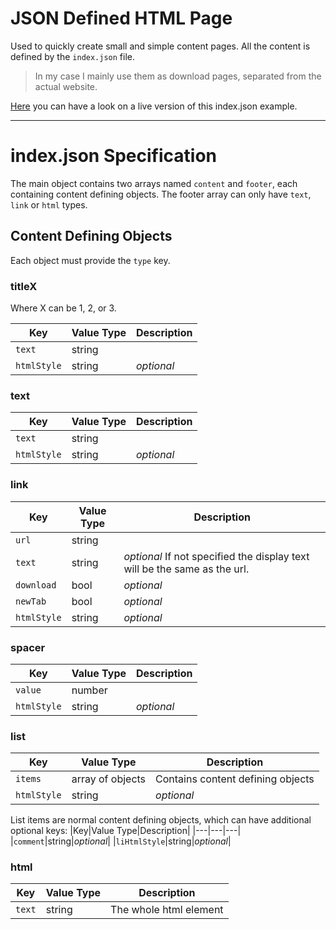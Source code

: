 # JSON Defined HTML Page

Used to quickly create small and simple content pages. All the content is defined by the `index.json` file.

> In my case I mainly use them as download pages, separated from the actual website.

[Here](https://oblaser.ch/__product/json-defined-html-page/) you can have a look on a live version of this index.json example.

---

# index.json Specification

The main object contains two arrays named `content` and `footer`, each containing content defining objects. The footer array can only have `text`, `link` or `html` types.


## Content Defining Objects
Each object must provide the `type` key.


### titleX
Where X can be 1, 2, or 3.

|Key|Value Type|Description|
|---|---|---|
|`text`|string||
|`htmlStyle`|string|_optional_|


### text
|Key|Value Type|Description|
|---|---|---|
|`text`|string||
|`htmlStyle`|string|_optional_|


### link
|Key|Value Type|Description|
|---|---|---|
|`url`|string||
|`text`|string|_optional_ If not specified the display text will be the same as the url.|
|`download`|bool|_optional_|
|`newTab`|bool|_optional_|
|`htmlStyle`|string|_optional_|


### spacer
|Key|Value Type|Description|
|---|---|---|
|`value`|number||
|`htmlStyle`|string|_optional_|


### list
|Key|Value Type|Description|
|---|---|---|
|`items`|array of objects|Contains content defining objects|
|`htmlStyle`|string|_optional_|

List items are normal content defining objects, which can have additional optional keys:
|Key|Value Type|Description|
|---|---|---|
|`comment`|string|_optional_|
|`liHtmlStyle`|string|_optional_|


### html
|Key|Value Type|Description|
|---|---|---|
|`text`|string|The whole html element|
